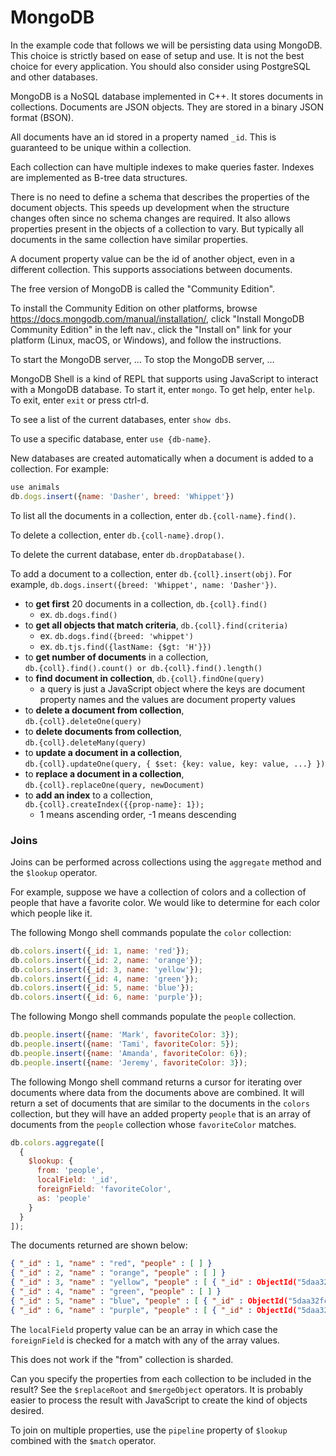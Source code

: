 # MongoDB

In the example code that follows we will be persisting data using MongoDB.
This choice is strictly based on ease of setup and use.
It is not the best choice for every application.
You should also consider using PostgreSQL and other databases.

MongoDB is a NoSQL database implemented in C++.
It stores documents in collections. Documents are JSON objects.
They are stored in a binary JSON format (BSON).

All documents have an id stored in a property named `_id`.
This is guaranteed to be unique within a collection.

Each collection can have multiple indexes to make queries faster.
Indexes are implemented as B-tree data structures.

There is no need to define a schema that describes
the properties of the document objects.
This speeds up development when the structure changes often
since no schema changes are required.
It also allows properties present in the objects of a collection to vary.
But typically all documents in the same collection have similar properties.

A document property value can be the id of another object,
even in a different collection.
This supports associations between documents.

The free version of MongoDB is called the "Community Edition".

To install the Community Edition on other platforms,
browse <https://docs.mongodb.com/manual/installation/>,
click "Install MongoDB Community Edition" in the left nav.,
click the "Install on" link for your platform (Linux, macOS, or Windows),
and follow the instructions.

To start the MongoDB server, ...
To stop the MongoDB server, ...

MongoDB Shell is a kind of REPL that supports using
JavaScript to interact with a MongoDB database.
To start it, enter `mongo`.
To get help, enter `help`.
To exit, enter `exit` or press ctrl-d.

To see a list of the current databases, enter `show dbs`.

To use a specific database, enter `use {db-name}`.

New databases are created automatically when a document is added to a collection.
For example:

```js
use animals
db.dogs.insert({name: 'Dasher', breed: 'Whippet'})
```

To list all the documents in a collection,
enter `db.{coll-name}.find()`.

To delete a collection, enter `db.{coll-name}.drop()`.

To delete the current database, enter `db.dropDatabase()`.

To add a document to a collection, enter `db.{coll}.insert(obj)`.
For example, `db.dogs.insert({breed: 'Whippet', name: 'Dasher'})`.

- to **get first** 20 documents in a collection,
  `db.{coll}.find()`
  - ex. `db.dogs.find()`
- to **get all objects that match criteria**,
  `db.{coll}.find(criteria)`
  - ex. `db.dogs.find({breed: 'whippet')`
  - ex. `db.tjs.find({lastName: {$gt: 'H'}})`
- to **get number of documents** in a collection,  
  `db.{coll}.find().count() or db.{coll}.find().length()`
- to **find document in collection**,
  `db.{coll}.findOne(query)`
  - a query is just a JavaScript object where
    the keys are document property names and
    the values are document property values
- to **delete a document from collection**,  
  `db.{coll}.deleteOne(query)`
- to **delete documents from collection**,  
  `db.{coll}.deleteMany(query)`
- to **update a document in a collection**,  
  `db.{coll}.updateOne(query, { $set: {key: value, key: value, ...} })`
- to **replace a document in a collection**,  
  `db.{coll}.replaceOne(query, newDocument)`
- to **add an index** to a collection,  
  `db.{coll}.createIndex({{prop-name}: 1});`
  - 1 means ascending order, -1 means descending

### Joins

Joins can be performed across collections using the `aggregate` method
and the `$lookup` operator.

For example, suppose we have a collection of colors
and a collection of people that have a favorite color.
We would like to determine for each color which people like it.

The following Mongo shell commands populate the `color` collection:

```js
db.colors.insert({_id: 1, name: 'red'});
db.colors.insert({_id: 2, name: 'orange'});
db.colors.insert({_id: 3, name: 'yellow'});
db.colors.insert({_id: 4, name: 'green'});
db.colors.insert({_id: 5, name: 'blue'});
db.colors.insert({_id: 6, name: 'purple'});
```

The following Mongo shell commands populate the `people` collection.

```js
db.people.insert({name: 'Mark', favoriteColor: 3});
db.people.insert({name: 'Tami', favoriteColor: 5});
db.people.insert({name: 'Amanda', favoriteColor: 6});
db.people.insert({name: 'Jeremy', favoriteColor: 3});
```

The following Mongo shell command returns a cursor
for iterating over documents where data
from the documents above are combined.
It will return a set of documents that are
similar to the documents in the `colors` collection,
but they will have an added property `people`
that is an array of documents from the `people` collection
whose `favoriteColor` matches.

```js
db.colors.aggregate([
  {
    $lookup: {
      from: 'people',
      localField: '_id',
      foreignField: 'favoriteColor',
      as: 'people'
    }
  }
]);
```

The documents returned are shown below:

```json
{ "_id" : 1, "name" : "red", "people" : [ ] }
{ "_id" : 2, "name" : "orange", "people" : [ ] }
{ "_id" : 3, "name" : "yellow", "people" : [ { "_id" : ObjectId("5daa32fc3bed06a14673ca80"), "name" : "Mark", "favoriteColor" : 3 }, { "_id" : ObjectId("5daa32fd3bed06a14673ca83"), "name" : "Jeremy", "favoriteColor" : 3 } ] }
{ "_id" : 4, "name" : "green", "people" : [ ] }
{ "_id" : 5, "name" : "blue", "people" : [ { "_id" : ObjectId("5daa32fc3bed06a14673ca81"), "name" : "Tami", "favoriteColor" : 5 } ] }
{ "_id" : 6, "name" : "purple", "people" : [ { "_id" : ObjectId("5daa32fc3bed06a14673ca82"), "name" : "Amanda", "favoriteColor" : 6 } ] }
```

The `localField` property value can be an array in which case the
`foreignField` is checked for a match with any of the array values.

This does not work if the "from" collection is sharded.

Can you specify the properties from each collection to be included in the result?
See the `$replaceRoot` and `$mergeObject` operators.
It is probably easier to process the result with JavaScript
to create the kind of objects desired.

To join on multiple properties,
use the `pipeline` property of `$lookup`
combined with the `$match` operator.
